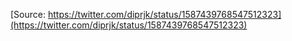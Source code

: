 [Source: https://twitter.com/diprjk/status/1587439768547512323](https://twitter.com/diprjk/status/1587439768547512323)